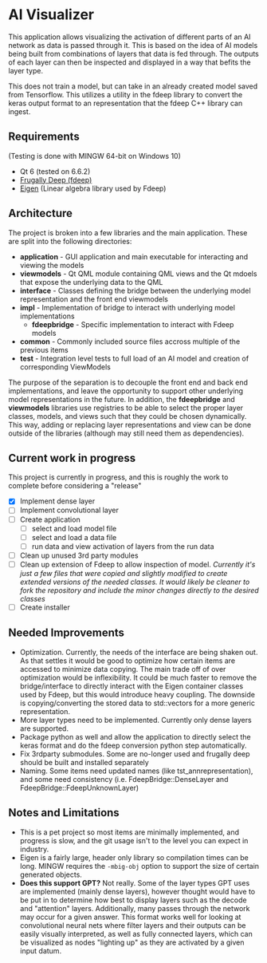 # AI Visualizer

This application allows visualizing the activation of different parts of an AI network 
as data is passed through it. This is based on the idea of AI models being built from
combinations of layers that data is fed through. The outputs of each layer can then be
inspected and displayed in a way that befits the layer type. 

This does not train a model, but can take in an already created model saved from 
Tensorflow. This utilizes a utility in the fdeep library to convert the keras output
format to an representation that the fdeep C++ library can ingest. 

## Requirements

(Testing is done with MINGW 64-bit on Windows 10)

- Qt 6 (tested on 6.6.2)
- [Frugally Deep (fdeep)](https://github.com/Dobiasd/frugally-deep) 
- [Eigen](https://gitlab.com/libeigen/eigen) (Linear algebra library used by Fdeep)

## Architecture

The project is broken into a few libraries and the main application. These are split 
into the following directories:

- **application** - GUI application and main executable for interacting and viewing 
                    the models
- **viewmodels** - Qt QML module containing QML views and the Qt mdoels that expose
                   the underlying data to the QML
- **interface** - Classes defining the bridge between the underlying model 
                  representation and the front end viewmodels
- **impl** - Implementation of bridge to interact with underlying model implementations
	- **fdeepbridge** - Specific implementation to interact with Fdeep models
- **common** - Commonly included source files accross multiple of the previous items
- **test** - Integration level tests to full load of an AI model and creation of
             corresponding ViewModels
        
The purpose of the separation is to decouple the front end and back end implementations,
and leave the opportunity to support other underlying model representations in the future.
In addition, the **fdeepbridge** and **viewmodels** libraries use registries to be able
to select the proper layer classes, models, and views such that they could be chosen 
dynamically. This way, adding or replacing layer representations and view can be done 
outside of the libraries (although may still need them as dependencies).

## Current work in progress
This project is currently in progress, and this is roughly the work to complete before 
considering a "release" 
- [x] Implement dense layer
- [ ] Implement convolutional layer
- [ ] Create application
	- [ ] select and load model file
	- [ ] select and load a data file
	- [ ] run data and view activation of layers from the run data
- [ ] Clean up unused 3rd party modules
- [ ] Clean up extension of Fdeep to allow inspection of model. *Currently it's just a 
few files that were copied and slightly modified to create extended versions of the
needed classes. It would likely be cleaner to fork the repository and include the minor
changes directly to the desired classes*
- [ ] Create installer

## Needed Improvements
- Optimization. Currently, the needs of the interface are being shaken out. As that 
  settles it would be good to optimize how certain items are accessed to minimize data
  copying. The main trade off of over optimization would be inflexibility. It could be
  much faster to remove the bridge/interface to directly interact with the Eigen
  container classes used by Fdeep, but this would introduce heavy coupling. The
  downside is copying/converting the stored data to std::vectors for a more generic
  representation.
- More layer types need to be implemented. Currently only dense layers are supported.
- Package python as well and allow the application to directly select the keras 
  format and do the fdeep conversion python step automatically.
- Fix 3rdparty submodules. Some are no-longer used and frugally deep should be built
  and installed separately
- Naming. Some items need updated names (like tst_annrepresentation), and some need
  consistency (i.e. FdeepBridge::DenseLayer and FdeepBridge::FdeepUnknownLayer)

## Notes and Limitations
- This is a pet project so most items are minimally implemented, and progress is slow,
  and the git usage isn't to the level you can expect in industry.
- Eigen is a fairly large, header only library so compilation times can be long. MINGW
  requires the `-mbig-obj` option to support the size of certain generated objects.
- **Does this support GPT?** Not really. Some of the layer types GPT uses are 
  implemented (mainly dense layers), however thought would have to be put in to determine
  how best to display layers such as the decode and "attention" layers. Additionally,
  many passes through the network may occur for a given answer. This format works well
  for looking at convolutional neural nets where filter layers and their outputs can
  be easily visually interpreted, as well as fully connected layers, which can be visualized 
  as nodes "lighting up" as they are activated by a given input datum.
